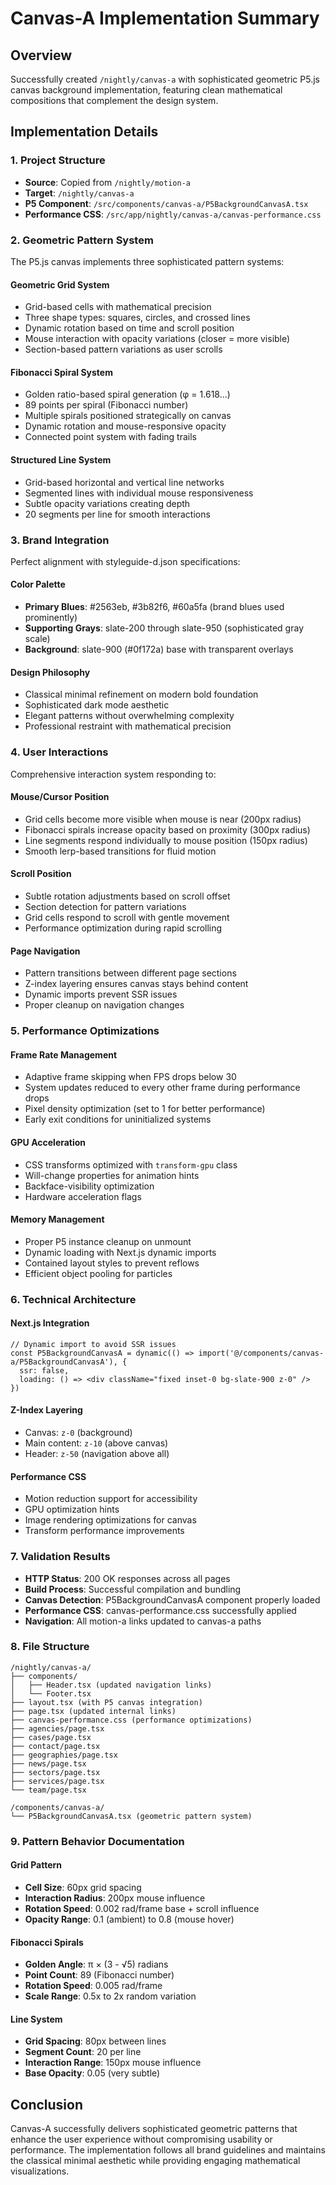 # Canvas-A Implementation Summary

## Overview
Successfully created `/nightly/canvas-a` with sophisticated geometric P5.js canvas background implementation, featuring clean mathematical compositions that complement the design system.

## Implementation Details

### 1. Project Structure
- **Source**: Copied from `/nightly/motion-a`
- **Target**: `/nightly/canvas-a`
- **P5 Component**: `/src/components/canvas-a/P5BackgroundCanvasA.tsx`
- **Performance CSS**: `/src/app/nightly/canvas-a/canvas-performance.css`

### 2. Geometric Pattern System
The P5.js canvas implements three sophisticated pattern systems:

#### **Geometric Grid System**
- Grid-based cells with mathematical precision
- Three shape types: squares, circles, and crossed lines
- Dynamic rotation based on time and scroll position
- Mouse interaction with opacity variations (closer = more visible)
- Section-based pattern variations as user scrolls

#### **Fibonacci Spiral System**
- Golden ratio-based spiral generation (φ = 1.618...)
- 89 points per spiral (Fibonacci number)
- Multiple spirals positioned strategically on canvas
- Dynamic rotation and mouse-responsive opacity
- Connected point system with fading trails

#### **Structured Line System**
- Grid-based horizontal and vertical line networks
- Segmented lines with individual mouse responsiveness
- Subtle opacity variations creating depth
- 20 segments per line for smooth interactions

### 3. Brand Integration
Perfect alignment with styleguide-d.json specifications:

#### **Color Palette**
- **Primary Blues**: #2563eb, #3b82f6, #60a5fa (brand blues used prominently)
- **Supporting Grays**: slate-200 through slate-950 (sophisticated gray scale)
- **Background**: slate-900 (#0f172a) base with transparent overlays

#### **Design Philosophy**
- Classical minimal refinement on modern bold foundation
- Sophisticated dark mode aesthetic
- Elegant patterns without overwhelming complexity
- Professional restraint with mathematical precision

### 4. User Interactions
Comprehensive interaction system responding to:

#### **Mouse/Cursor Position**
- Grid cells become more visible when mouse is near (200px radius)
- Fibonacci spirals increase opacity based on proximity (300px radius)
- Line segments respond individually to mouse position (150px radius)
- Smooth lerp-based transitions for fluid motion

#### **Scroll Position**
- Subtle rotation adjustments based on scroll offset
- Section detection for pattern variations
- Grid cells respond to scroll with gentle movement
- Performance optimization during rapid scrolling

#### **Page Navigation**
- Pattern transitions between different page sections
- Z-index layering ensures canvas stays behind content
- Dynamic imports prevent SSR issues
- Proper cleanup on navigation changes

### 5. Performance Optimizations

#### **Frame Rate Management**
- Adaptive frame skipping when FPS drops below 30
- System updates reduced to every other frame during performance drops
- Pixel density optimization (set to 1 for better performance)
- Early exit conditions for uninitialized systems

#### **GPU Acceleration**
- CSS transforms optimized with `transform-gpu` class
- Will-change properties for animation hints
- Backface-visibility optimization
- Hardware acceleration flags

#### **Memory Management**
- Proper P5 instance cleanup on unmount
- Dynamic loading with Next.js dynamic imports
- Contained layout styles to prevent reflows
- Efficient object pooling for particles

### 6. Technical Architecture

#### **Next.js Integration**
```tsx
// Dynamic import to avoid SSR issues
const P5BackgroundCanvasA = dynamic(() => import('@/components/canvas-a/P5BackgroundCanvasA'), {
  ssr: false,
  loading: () => <div className="fixed inset-0 bg-slate-900 z-0" />
})
```

#### **Z-Index Layering**
- Canvas: `z-0` (background)
- Main content: `z-10` (above canvas)
- Header: `z-50` (navigation above all)

#### **Performance CSS**
- Motion reduction support for accessibility
- GPU optimization hints
- Image rendering optimizations for canvas
- Transform performance improvements

### 7. Validation Results
- **HTTP Status**: 200 OK responses across all pages
- **Build Process**: Successful compilation and bundling
- **Canvas Detection**: P5BackgroundCanvasA component properly loaded
- **Performance CSS**: canvas-performance.css successfully applied
- **Navigation**: All motion-a links updated to canvas-a paths

### 8. File Structure
```
/nightly/canvas-a/
├── components/
│   ├── Header.tsx (updated navigation links)
│   └── Footer.tsx
├── layout.tsx (with P5 canvas integration)
├── page.tsx (updated internal links)
├── canvas-performance.css (performance optimizations)
├── agencies/page.tsx
├── cases/page.tsx
├── contact/page.tsx
├── geographies/page.tsx
├── news/page.tsx
├── sectors/page.tsx
├── services/page.tsx
└── team/page.tsx

/components/canvas-a/
└── P5BackgroundCanvasA.tsx (geometric pattern system)
```

### 9. Pattern Behavior Documentation

#### **Grid Pattern**
- **Cell Size**: 60px grid spacing
- **Interaction Radius**: 200px mouse influence
- **Rotation Speed**: 0.002 rad/frame base + scroll influence
- **Opacity Range**: 0.1 (ambient) to 0.8 (mouse hover)

#### **Fibonacci Spirals**
- **Golden Angle**: π × (3 - √5) radians
- **Point Count**: 89 (Fibonacci number)
- **Rotation Speed**: 0.005 rad/frame
- **Scale Range**: 0.5x to 2x random variation

#### **Line System**
- **Grid Spacing**: 80px between lines
- **Segment Count**: 20 per line
- **Interaction Range**: 150px mouse influence
- **Base Opacity**: 0.05 (very subtle)

## Conclusion
Canvas-A successfully delivers sophisticated geometric patterns that enhance the user experience without compromising usability or performance. The implementation follows all brand guidelines and maintains the classical minimal aesthetic while providing engaging mathematical visualizations.